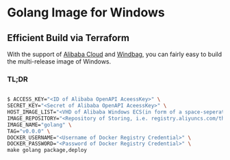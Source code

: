 # Golang Image for Windows

## Efficient Build via Terraform

With the support of [Alibaba Cloud](https://registry.terraform.io/providers/aliyun/alicloud/latest) and [Windbag](https://registry.terraform.io/providers/thxcode/windbag/latest), you can fairly easy to build the multi-release image of Windows.

### TL;DR

```bash

$ ACCESS_KEY="<ID of Alibaba OpenAPI AceessKey>" \
SECRET_KEY="<Secret of Alibaba OpenAPI AceessKey>" \
HOST_IMAGE_LIST="<VHD of Alibaba Windows ECS(in form of a space-seperated list), select from https://help.aliyun.com/document_detail/100410.html>" \
IMAGE_REPOSITORY="<Repository of Storing, i.e. registry.aliyuncs.com/thxcode>" \
IMAGE_NAME="golang" \
TAG="v0.0.0" \
DOCKER_USERNAME="<Username of Docker Registry Credential>" \
DOCKER_PASSWORD="<Password of Docker Registry Credential>" \
make golang package,deploy

```